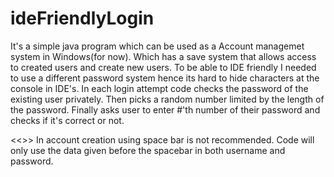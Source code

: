 # ideFriendlyLogin
It's a simple java program which can be used as a Account managemet system in Windows(for now). 
Which has a save system that allows access to created users and create new users.
To be able to IDE friendly I needed to use a different password system hence its hard to hide characters at the console in IDE's.
In each login attempt code checks the password of the existing user privately.
Then picks a random number limited by the length of the password.
Finally asks user to enter #'th number of their password and checks if it's correct or not.

<<<Important Note>>>
In account creation using space bar is not recommended.
Code will only use the data given before the spacebar in both username and password.
